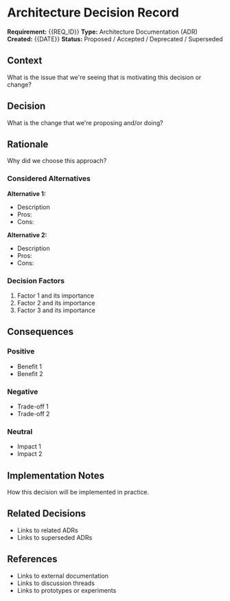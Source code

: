 # Architecture Decision Record

**Requirement:** {{REQ_ID}}
**Type:** Architecture Documentation (ADR)
**Created:** {{DATE}}
**Status:** Proposed / Accepted / Deprecated / Superseded

## Context

What is the issue that we're seeing that is motivating this decision or change?

## Decision

What is the change that we're proposing and/or doing?

## Rationale

Why did we choose this approach?

### Considered Alternatives

**Alternative 1:**
- Description
- Pros:
- Cons:

**Alternative 2:**
- Description
- Pros:
- Cons:

### Decision Factors

1. Factor 1 and its importance
2. Factor 2 and its importance
3. Factor 3 and its importance

## Consequences

### Positive

- Benefit 1
- Benefit 2

### Negative

- Trade-off 1
- Trade-off 2

### Neutral

- Impact 1
- Impact 2

## Implementation Notes

How this decision will be implemented in practice.

## Related Decisions

- Links to related ADRs
- Links to superseded ADRs

## References

- Links to external documentation
- Links to discussion threads
- Links to prototypes or experiments
